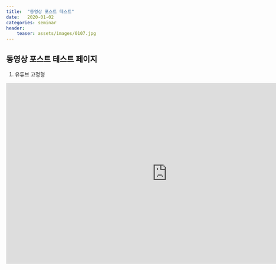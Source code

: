 ```yaml
---
title:  "동영상 포스트 테스트"
date:   2020-01-02 
categories: seminar
header:
    teaser: assets/images/0107.jpg
---
```

## 동영상 포스트 테스트 페이지

1. 유튜브 고정형

<iframe width="871" height="490" src="https://www.youtube.com/embed/e0i_BR4ZOEs" frameborder="0" allow="accelerometer; autoplay; encrypted-media; gyroscope; picture-in-picture" allowfullscreen></iframe>
